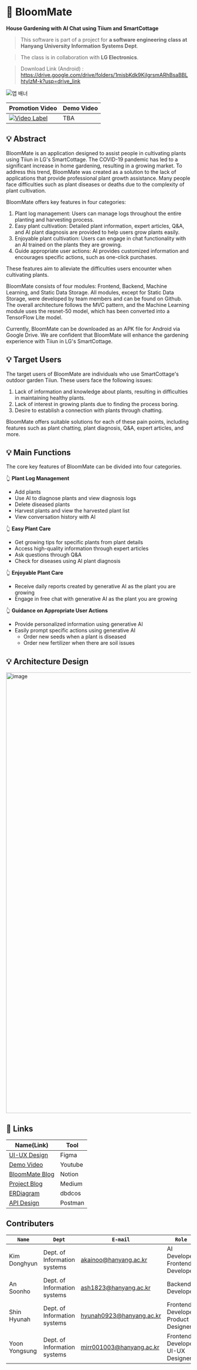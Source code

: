 # 🌾 BloomMate
**House Gardening with AI Chat using Tiium and SmartCottage**
> This software is part of a project for **a software engineering class at Hanyang University Information Systems Dept**.

> The class is in collaboration with **LG Electronics**.

> Download Link (Android) : https://drive.google.com/drive/folders/1misbKdk9KiIgrsmARhBsaBBLhtyIzM-k?usp=drive_link

![앱 배너](https://github.com/BloomMate/.github/assets/60422588/6c12efc2-af3a-4f83-b109-f2be6de1bd81)

|Promotion Video|Demo Video|
|---------------|----------|
|[![Video Label](http://img.youtube.com/vi/hUYt6bMIOu4/0.jpg)](https://youtu.be/hUYt6bMIOu4)|TBA|






## 💡 Abstract
BloomMate is an application designed to assist people in cultivating plants using Tiiun in LG's SmartCottage. The COVID-19 pandemic has led to a significant increase in home gardening, resulting in a growing market. To address this trend, BloomMate was created as a solution to the lack of applications that provide professional plant growth assistance. Many people face difficulties such as plant diseases or deaths due to the complexity of plant cultivation.

BloomMate offers key features in four categories:

1. Plant log management: Users can manage logs throughout the entire planting and harvesting process.
2. Easy plant cultivation: Detailed plant information, expert articles, Q&A, and AI plant diagnosis are provided to help users grow plants easily.
3. Enjoyable plant cultivation: Users can engage in chat functionality with an AI trained on the plants they are growing.
4. Guide appropriate user actions: AI provides customized information and encourages specific actions, such as one-click purchases.

These features aim to alleviate the difficulties users encounter when cultivating plants.

BloomMate consists of four modules: Frontend, Backend, Machine Learning, and Static Data Storage. All modules, except for Static Data Storage, were developed by team members and can be found on Github. The overall architecture follows the MVC pattern, and the Machine Learning module uses the resnet-50 model, which has been converted into a TensorFlow Lite model.

Currently, BloomMate can be downloaded as an APK file for Android via Google Drive. We are confident that BloomMate will enhance the gardening experience with Tiiun in LG's SmartCottage.

## 💡 Target Users
The target users of BloomMate are individuals who use SmartCottage's outdoor garden Tiiun. These users face the following issues:

1. Lack of information and knowledge about plants, resulting in difficulties in maintaining healthy plants.
2. Lack of interest in growing plants due to finding the process boring.
3. Desire to establish a connection with plants through chatting.

BloomMate offers suitable solutions for each of these pain points, including features such as plant chatting, plant diagnosis, Q&A, expert articles, and more.

## 💡 Main Functions
The core key features of BloomMate can be divided into four categories.

👆 **Plant Log Management**

- Add plants
- Use AI to diagnose plants and view diagnosis logs
- Delete diseased plants
- Harvest plants and view the harvested plant list
- View conversation history with AI

👆 **Easy Plant Care**

- Get growing tips for specific plants from plant details
- Access high-quality information through expert articles
- Ask questions through Q&A
- Check for diseases using AI plant diagnosis

👆 **Enjoyable Plant Care**

- Receive daily reports created by generative AI as the plant you are growing
- Engage in free chat with generative AI as the plant you are growing

👆 **Guidance on Appropriate User Actions**

- Provide personalized information using generative AI
- Easily prompt specific actions using generative AI
    - Order new seeds when a plant is diseased
    - Order new fertilizer when there are soil issues

## 💡 Architecture Design

<img width="1200" alt="image" src="https://github.com/BloomMate/.github/assets/60422588/9212da3a-733e-4923-a704-b2cf382dd208">



## 🔗 Links

|Name(Link)|Tool|
|----------|----|
|[UI-UX Design](https://www.figma.com/file/pAob8LLoxAzJst4vmosErD/SE-Plant?type=design&node-id=321-349amode=design&t=SiQVXpMyvYqygplQ-0)|Figma|
|[Demo Video](https://youtu.be/hUYt6bMIOu4)|Youtube|
|[BloomMate Blog](https://bloommate.notion.site/About-BloomMate-4a8d8dfca7ed4ef9937b4f1641e0a53d?pvs=4)|Notion|
|[Project Blog](https://medium.com/@akainoo/bloommate-project-blog-f7e30e2f57ff)|Medium|
|[ERDiagram](https://dbdocs.io/ash1823/BloomMate)|dbdcos|
|[API Design](https://documenter.getpostman.com/view/29752660/2s9YR9ZDKr)|Postman|

## Contributers
|**`Name`**|**`Dept`**|**`E-mail`**|**`Role`**|
|----------|----------|------------|----------|
|Kim Donghyun|Dept. of Information systems|akainoo@hanyang.ac.kr|AI Developer<br />Frontend Developer|
|An Soonho|Dept. of Information systems|ash1823@hanyang.ac.kr|Backend Developer|
|Shin Hyunah|Dept. of Information systems|hyunah0923@hanyang.ac.kr|Frontend Developer<br />Product Designer|
|Yoon Yongsung|Dept. of Information systems|mirr001003@hanyang.ac.kr|Frontend Developer  <br />UI-UX Designer| 
